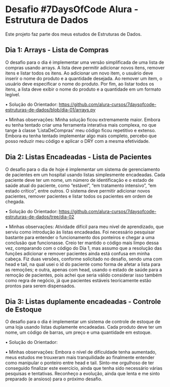 # Desafio #7DaysOfCode Alura - Estrutura de Dados
Este projeto faz parte dos meus estudos de Estruturas de Dados.

## Dia 1: Arrays - Lista de Compras
O desafio para o dia é implementar uma versão simplificada de uma lista de compras usando arrays. A lista deve permitir adicionar novos itens, remover itens e listar todos os itens.
Ao adicionar um novo item, o usuário deve inserir o nome do produto e a quantidade desejada. Ao remover um item, o usuário deve especificar o nome do produto. Por fim, ao listar todos os itens, a lista deve exibir o nome do produto e a quantidade em um formato legível.

• Solução do Orientador: https://github.com/alura-cursos/7daysofcode-estruturas-de-dados/blob/dia-01/arrays.py

• Minhas observações: Minha solução ficou extremamente maior. Embora eu tenha tentado criar uma ferramenta interativa mais complexa, no que tange à classe 'ListaDeCompras' meu código ficou repetitivo e extenso. Embora eu tenha tentado implementar algo mais completo, percebo que posso reduzir meu código e aplicar o DRY com a mesma efetividade.

## Dia 2: Listas Encadeadas - Lista de Pacientes
O desafio para o dia de hoje é implementar um sistema de gerenciamento de pacientes em um hospital usando listas simplesmente encadeadas.
Cada paciente deve ter um nome, um número de identificação e o estado de saúde atual do paciente, como “estável”, “em tratamento intensivo”, “em estado crítico”, entre outros.
O sistema deve permitir adicionar novos pacientes, remover pacientes e listar todos os pacientes em ordem de chegada.

• Solução do Orientador: https://github.com/alura-cursos/7daysofcode-estruturas-de-dados/tree/dia-02

• Minhas observações: Atividade difícil para meu nível de aprendizado, que serviu como introdução às listas encadeadas. Foi necessário pesquisar bastante para entender o funcionamento dos ponteiros e chegar a uma conclusão que funcionasse. Creio ter mantido o código mais limpo dessa vez, comparando com o código do Dia 1, mas assumo que a resolução das funções adicionar e remover pacientes ainda está confusa em minha cabeça. Fiz duas versões, conforme solicitado no desafio, sendo uma com head e tail, na qual usei o id do paciente como forma de afetar a lista para as remoções; e outra, apenas com head, usando o estado de saúde para a remoção de pacientes, pois achei que seria válido considerar isso também como regra de negócio, já que pacientes estáveis teoricamente estão prontos para serem dispensados.

## Dia 3: Listas duplamente encadeadas - Controle de Estoque
O desafio para o dia é implementar um sistema de controle de estoque de uma loja usando listas duplamente encadeadas.
Cada produto deve ter um nome, um código de barras, um preço e uma quantidade em estoque.

• Solução do Orientador: 

• Minhas observações: Embora o nível de dificuldade tenha aumentado, meus estudos me trouxeram mais tranquilidade ao finalmente entender como manipular o ponteiro entre head e tail. Sinto-me orgulhoso de ter conseguido finalizar este exercício, ainda que tenha sido necessário várias pesquisas e tentativas. Reconheço a evolução, ainda que lenta e me sinto preparado (e ansioso) para o próximo desafio.